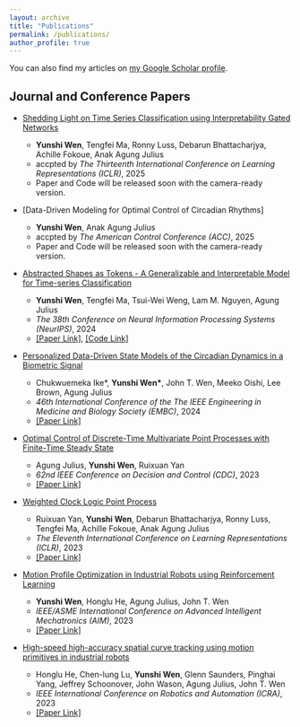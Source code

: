 ```yaml
---
layout: archive
title: "Publications"
permalink: /publications/
author_profile: true
---
```


You can also find my articles on [my Google Scholar profile]({{site.author.googlescholar}}).

## Journal and Conference Papers

- [Shedding Light on Time Series Classification using Interpretability Gated Networks](https://openreview.net/forum?id=n34taxF0TC)
  - **Yunshi Wen**, Tengfei Ma, Ronny Luss, Debarun Bhattacharjya, Achille Fokoue, Anak Agung Julius
  - accpted by *The Thirteenth International Conference on Learning Representations (ICLR)*, 2025
  - Paper and Code will be released soon with the camera-ready version.
  <!-- - [[Paper Link]](https://arxiv.org/abs/2411.01006), [[Code Link]](https://github.com/YunshiWen/VQShape) -->

- [Data-Driven Modeling for Optimal Control of Circadian Rhythms]
  - **Yunshi Wen**, Anak Agung Julius
  - accpted by *The American Control Conference (ACC)*, 2025
  - Paper and Code will be released soon with the camera-ready version.
  <!-- - [[Paper Link]](https://arxiv.org/abs/2411.01006), [[Code Link]](https://github.com/YunshiWen/VQShape) -->

- [Abstracted Shapes as Tokens - A Generalizable and Interpretable Model for Time-series Classification](https://arxiv.org/abs/2411.01006)
  - **Yunshi Wen**, Tengfei Ma, Tsui-Wei Weng, Lam M. Nguyen, Agung Julius  
  - *The 38th Conference on Neural Information Processing Systems (NeurIPS)*, 2024
  - [[Paper Link]](https://arxiv.org/abs/2411.01006), [[Code Link]](https://github.com/YunshiWen/VQShape)


- [Personalized Data-Driven State Models of the Circadian Dynamics in a Biometric Signal](https://par.nsf.gov/biblio/10538310)
  - Chukwuemeka Ike\*, **Yunshi Wen\***, John T. Wen, Meeko Oishi, Lee Brown, Agung Julius
  - *46th International Conference of the The IEEE Engineering in Medicine and Biology Society (EMBC)*, 2024
  - [[Paper Link]](https://par.nsf.gov/biblio/10538310)


- [Optimal Control of Discrete-Time Multivariate Point Processes with Finite-Time Steady State](https://css.paperplaza.net/images/temp/CDC/files/1754.pdf)
  - Agung Julius, **Yunshi Wen**, Ruixuan Yan
  - *62nd IEEE Conference on Decision and Control (CDC)*, 2023
  - [[Paper Link]](https://css.paperplaza.net/images/temp/CDC/files/1754.pdf)


- [Weighted Clock Logic Point Process](https://openreview.net/forum?id=YfUICnZMwk7)
  - Ruixuan Yan, **Yunshi Wen**, Debarun Bhattacharjya, Ronny Luss, Tengfei Ma, Achille Fokoue, Anak Agung Julius
  - *The Eleventh International Conference on Learning Representations (ICLR)*, 2023
  - [[Paper Link]](https://openreview.net/forum?id=YfUICnZMwk7)


- [Motion Profile Optimization in Industrial Robots using Reinforcement Learning](https://ieeexplore.ieee.org/abstract/document/10196247)
  - **Yunshi Wen**, Honglu He, Agung Julius, John T. Wen
  - *IEEE/ASME International Conference on Advanced Intelligent Mechatronics (AIM)*, 2023
  - [[Paper Link]](https://ieeexplore.ieee.org/abstract/document/10196247)


- [High-speed high-accuracy spatial curve tracking using motion primitives in industrial robots](https://arxiv.org/abs/2301.02348)
  - Honglu He, Chen-lung Lu, **Yunshi Wen**, Glenn Saunders, Pinghai Yang, Jeffrey Schoonover, John Wason, Agung Julius, John T. Wen
  - *IEEE International Conference on Robotics and Automation (ICRA)*, 2023
  - [[Paper Link]](https://arxiv.org/abs/2301.02348)



